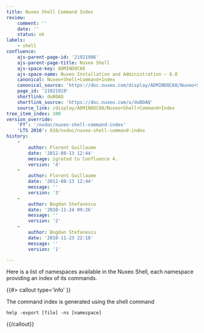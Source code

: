 ```yaml
---
title: Nuxeo Shell Command Index
review:
    comment: ''
    date: ''
    status: ok
labels:
    - shell
confluence:
    ajs-parent-page-id: '21921906'
    ajs-parent-page-title: Nuxeo Shell
    ajs-space-key: ADMINDOC60
    ajs-space-name: Nuxeo Installation and Administration — 6.0
    canonical: Nuxeo+Shell+Command+Index
    canonical_source: 'https://doc.nuxeo.com/display/ADMINDOC60/Nuxeo+Shell+Command+Index'
    page_id: '21921910'
    shortlink: doBOAQ
    shortlink_source: 'https://doc.nuxeo.com/x/doBOAQ'
    source_link: /display/ADMINDOC60/Nuxeo+Shell+Command+Index
tree_item_index: 100
version_override:
    'FT': '/nxdoc/nuxeo-shell-command-index'
    'LTS 2016': 810/nxdoc/nuxeo-shell-command-index
history:
    -
        author: Florent Guillaume
        date: '2012-08-13 12:44'
        message: igrated to Confluence 4.
        version: '4'
    -
        author: Florent Guillaume
        date: '2012-08-13 12:44'
        message: ''
        version: '3'
    -
        author: Bogdan Stefanescu
        date: '2010-11-24 09:26'
        message: ''
        version: '2'
    -
        author: Bogdan Stefanescu
        date: '2010-11-23 22:18'
        message: ''
        version: '1'

---
```

Here is a list of namespaces available in the Nuxeo Shell, each namespace providing an index of its commands.

{{#> callout type='info' }}

The command index is generated using the shell command

```
help -export [file] -ns [namespace]
```

{{/callout}}
